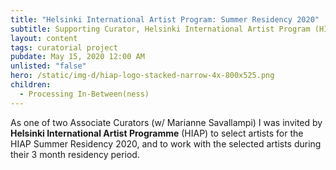```yaml
---
title: "Helsinki International Artist Program: Summer Residency 2020"
subtitle: Supporting Curator, Helsinki International Artist Program (HIAP), Helsinki, FI
layout: content
tags: curatorial project
pubdate: May 15, 2020 12:00 AM
unlisted: "false"
hero: /static/img-d/hiap-logo-stacked-narrow-4x-800x525.png
children:
  - Processing In-Between(ness)
---
```

As one of two Associate Curators (w/ Marianne Savallampi) I was invited by **Helsinki International Artist Programme** (HIAP) to select artists for the HIAP Summer Residency 2020, and to work with the selected artists during their 3 month residency period.